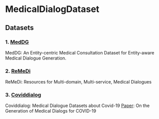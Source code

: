 # MedicalDialogDataset

## Datasets

### 1. [MedDG](https://github.com/lwgkzl/MedDG)
MedDG: An Entity-centric Medical Consultation Dataset for Entity-aware Medical Dialogue Generation.

### 2. [ReMeDi](https://github.com/yanguojun123/Medical-Dialogue)
ReMeDi: Resources for Multi-domain, Multi-service, Medical Dialogues

### 3. [Coviddialog](https://huggingface.co/datasets/UCSD-AI4H/covid_qa_ucsd)
Coviddialog: Medical Dialogue Datasets about Covid-19
[Paper](https://aclanthology.org/2021.acl-short.112.pdf): On the Generation of Medical Dialogs for COVID-19
